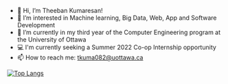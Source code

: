 - 👋 Hi, I’m Theeban Kumaresan!
- 👀 I’m interested in Machine learning, Big Data, Web, App and Software Development
- 🌱 I’m currently in my third year of the Computer Engineering program at the University of Ottawa
- 💻 I'm currently seeking a Summer 2022 Co-op Internship opportunity
- 📫 How to reach me: tkuma082@uottawa.ca


[![Top Langs](https://github-readme-stats.vercel.app/api/top-langs/?username=theebank)](https://github.com/anuraghazra/github-readme-stats)

<!---
theebank/theebank is a ✨ special ✨ repository because its `README.md` (this file) appears on your GitHub profile.
You can click the Preview link to take a look at your changes.
--->
